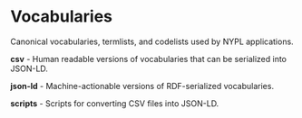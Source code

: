 # Vocabularies

Canonical vocabularies, termlists, and codelists used by NYPL applications.  

**csv** - Human readable versions of vocabularies that can be serialized into JSON-LD.  

**json-ld** - Machine-actionable versions of RDF-serialized vocabularies.  

**scripts** - Scripts for converting CSV files into JSON-LD.  